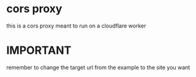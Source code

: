 # cors proxy

this is a cors proxy meant to run on a cloudflare worker     

# IMPORTANT

remember to change the target url from the example to the site you want
